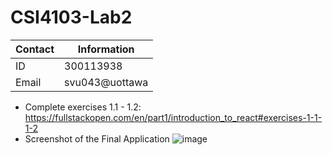 # CSI4103-Lab2

| Contact      | Information |
| ----------- | ----------- |
| ID      | 300113938       |
| Email   | svu043@uottawa        |

* Complete exercises 1.1 - 1.2: https://fullstackopen.com/en/part1/introduction_to_react#exercises-1-1-1-2 
* Screenshot of the Final Application
![image](https://user-images.githubusercontent.com/71732942/213949147-7f41e979-4889-4f37-9d28-66576d3d780c.png)
